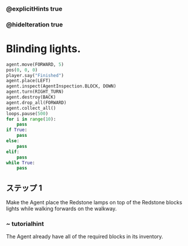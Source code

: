 ### @explicitHints true
### @hideIteration true 
# Blinding lights. 

```python
agent.move(FORWARD, 5)
pos(0, 0, 0)
player.say("Finished")
agent.place(LEFT)
agent.inspect(AgentInspection.BLOCK, DOWN) 
agent.turn(RIGHT_TURN)
agent.destroy(BACK)
agent.drop_all(FORWARD)
agent.collect_all()
loops.pause(500)
for i in range(10):
    pass
if True: 
    pass
else: 
    pass
elif:
    pass
while True:
    pass
```

## ステップ 1
Make the Agent place the Redstone lamps on top of the Redstone blocks lights while walking forwards on the walkway.

### ~ tutorialhint
The Agent already have all of the required blocks in its inventory.

